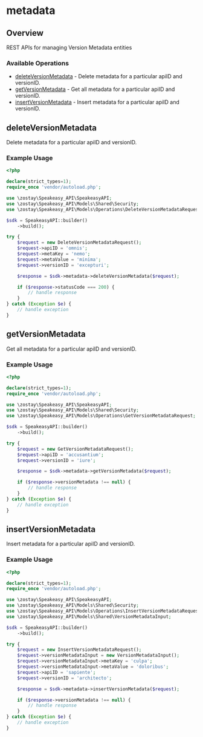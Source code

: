 # metadata

## Overview

REST APIs for managing Version Metadata entities

### Available Operations

* [deleteVersionMetadata](#deleteversionmetadata) - Delete metadata for a particular apiID and versionID.
* [getVersionMetadata](#getversionmetadata) - Get all metadata for a particular apiID and versionID.
* [insertVersionMetadata](#insertversionmetadata) - Insert metadata for a particular apiID and versionID.

## deleteVersionMetadata

Delete metadata for a particular apiID and versionID.

### Example Usage

```php
<?php

declare(strict_types=1);
require_once 'vendor/autoload.php';

use \zostay\Speakeasy_API\SpeakeasyAPI;
use \zostay\Speakeasy_API\Models\Shared\Security;
use \zostay\Speakeasy_API\Models\Operations\DeleteVersionMetadataRequest;

$sdk = SpeakeasyAPI::builder()
    ->build();

try {
    $request = new DeleteVersionMetadataRequest();
    $request->apiID = 'omnis';
    $request->metaKey = 'nemo';
    $request->metaValue = 'minima';
    $request->versionID = 'excepturi';

    $response = $sdk->metadata->deleteVersionMetadata($request);

    if ($response->statusCode === 200) {
        // handle response
    }
} catch (Exception $e) {
    // handle exception
}
```

## getVersionMetadata

Get all metadata for a particular apiID and versionID.

### Example Usage

```php
<?php

declare(strict_types=1);
require_once 'vendor/autoload.php';

use \zostay\Speakeasy_API\SpeakeasyAPI;
use \zostay\Speakeasy_API\Models\Shared\Security;
use \zostay\Speakeasy_API\Models\Operations\GetVersionMetadataRequest;

$sdk = SpeakeasyAPI::builder()
    ->build();

try {
    $request = new GetVersionMetadataRequest();
    $request->apiID = 'accusantium';
    $request->versionID = 'iure';

    $response = $sdk->metadata->getVersionMetadata($request);

    if ($response->versionMetadata !== null) {
        // handle response
    }
} catch (Exception $e) {
    // handle exception
}
```

## insertVersionMetadata

Insert metadata for a particular apiID and versionID.

### Example Usage

```php
<?php

declare(strict_types=1);
require_once 'vendor/autoload.php';

use \zostay\Speakeasy_API\SpeakeasyAPI;
use \zostay\Speakeasy_API\Models\Shared\Security;
use \zostay\Speakeasy_API\Models\Operations\InsertVersionMetadataRequest;
use \zostay\Speakeasy_API\Models\Shared\VersionMetadataInput;

$sdk = SpeakeasyAPI::builder()
    ->build();

try {
    $request = new InsertVersionMetadataRequest();
    $request->versionMetadataInput = new VersionMetadataInput();
    $request->versionMetadataInput->metaKey = 'culpa';
    $request->versionMetadataInput->metaValue = 'doloribus';
    $request->apiID = 'sapiente';
    $request->versionID = 'architecto';

    $response = $sdk->metadata->insertVersionMetadata($request);

    if ($response->versionMetadata !== null) {
        // handle response
    }
} catch (Exception $e) {
    // handle exception
}
```

